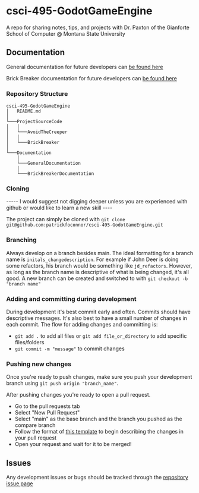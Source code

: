 # csci-495-GodotGameEngine
A repo for sharing notes, tips, and projects with Dr. Paxton of the Gianforte School of Computer @ Montana State University

## Documentation

General documentation for future developers can [be found here](https://github.com/patrickfoconnor/csci-495-GodotGameEngine/blob/main/Documentation/GeneralDocumentation.md)

Brick Breaker documentation for future developers can [be found here](https://github.com/patrickfoconnor/csci-495-GodotGameEngine/blob/main/Documentation/BrickBreakerDocumentation.md)

### Repository Structure

```
csci-495-GodotGameEngine
│   README.md
│
└───ProjectSourceCode
│   │   
│   └───AvoidTheCreeper
│   │   
│   └───BrickBreaker
│      
└───Documentation
    │   
    └───GeneralDocumentation
    │   
    └───BrickBreakerDocumentation
```

### Cloning 

----- I would suggest not digging deeper unless you are experienced with github or would like to learn a new skill ----

The project can simply be cloned with `git clone git@github.com:patrickfoconnor/csci-495-GodotGameEngine.git`

### Branching

Always develop on a branch besides main. The ideal formatting for a branch name is `initals_changedescription`. For example if John Deer is doing some refactors, his branch would be something like `jd_refactors`. However, as long as the branch name is descriptive of what is being changed, it's all good. A new branch can be created and switched to with `git checkout -b "branch name"`

### Adding and committing during development

During development it's best commit early and often. Commits should have descriptive messages. It's also best to have a small number of changes in each commit. The flow for adding changes and committing is:

- `git add .` to add all files or `git add file_or_directory` to add specific files/folders
- `git commit -m "message"` to commit changes

### Pushing new changes

Once you're ready to push changes, make sure you push your development branch using `git push origin "branch_name"`.

After pushing changes you're ready to open a pull request.

- Go to the pull requests tab
- Select "New Pull Request"
- Select "main" as the base branch and the branch you pushed as the compare branch
- Follow the format of [this template]() to begin describing the changes in your pull request
- Open your request and wait for it to be merged!


## Issues

Any development issues or bugs should be tracked through the [repository issue page]()
